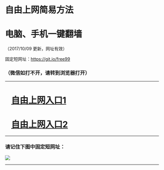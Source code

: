 ﻿# 自由上网简易方法

# 电脑、手机一键翻墙

（2017/10/09 更新，网址有效）

固定短网址：https://git.io/free99

### （微信如打不开，请转到浏览器打开）


***





# &nbsp;&nbsp; <a href="http://ft3080714806.fwq-tz-1001.info/fwqtz01.html?t=10090015570 " target="_blank">自由上网入口1</a>
# &nbsp;&nbsp; <a href="http://ft258626545.fwq-tz-1002.info/fwqtz02.html?t=100900112387 " target="_blank">自由上网入口2</a>
***

### 请记住下图中固定短网址：

<img src="https://s3-us-west-2.amazonaws.com/fwq-1001/yjfq-20170905okok.png" /> 


***

